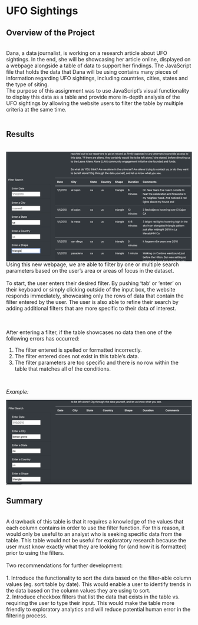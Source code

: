 # UFO Sightings

## Overview of the Project
<br>
  Dana, a data journalist, is working on a research article about UFO sightings. In the end, she will be showcasing her article online, displayed on a webpage alongside a table of data to support her findings. The JavaScript file that holds the data that Dana will be using contains many pieces of information regarding UFO sightings, including countries, cities, states and the type of siting. 
<br>
  The purpose of this assignment was to use JavaScript’s visual functionality to display this data as a table and provide more in-depth analysis of the UFO sightings by allowing the website users to filter the table by multiple criteria at the same time. 
<br><br>

## Results
<br>
<img align="right" width=600 src="https://github.com/hollyouellette/UFOs/blob/main/resources/multiple_filters.png">
Using this new webpage, we are able to filter by one or multiple search parameters based on the user’s area or areas of focus in the dataset.<br> 

<br>
To start, the user enters their desired filter. By pushing ‘tab’ or ‘enter’ on their keyboard or simply clicking outside of the input box, the website responds immediately, showcasing only the rows of data that contain the filter entered by the user. The user is also able to refine their search by adding additional filters that are more specific to their data of interest.
<br><br><br>

After entering a filter, if the table showcases no data then one of the following errors has occurred:
1.	The filter entered is spelled or formatted incorrectly. 
2.	The filter entered does not exist in this table’s data.
3.	The filter parameters are too specific and there is no row within the table that matches all of the conditions.
<br>

_Example:_<br>
<p align="center">
<img width=800 src="https://github.com/hollyouellette/UFOs/blob/main/resources/no_matches.png">
</p>

## Summary
<br>
A drawback of this table is that it requires a knowledge of the values that each column contains in order to use the filter function. For this reason, it would only be useful to an analyst who is seeking specific data from the table. This table would not be useful for exploratory research because the user must know exactly what they are looking for (and how it is formatted) prior to using the filters.
<br><br>
Two recommendations for further development:
<br><br>
1.	Introduce the functionality to sort the data based on the filter-able column values (eg. sort table by date). This would enable a user to identify trends in the data based on the column values they are using to sort. <br>
2.	Introduce checkbox filters that list the data that exists in the table vs. requiring the user to type their input. This would make the table more friendly to exploratory analytics and will reduce potential human error in the filtering process. 

